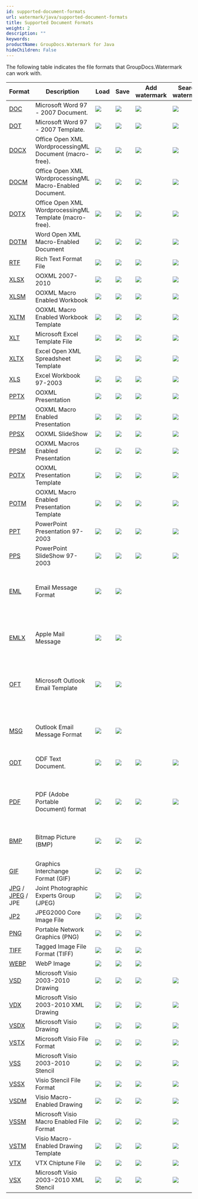 ```yaml
---
id: supported-document-formats
url: watermark/java/supported-document-formats
title: Supported Document Formats
weight: 2
description: ""
keywords: 
productName: GroupDocs.Watermark for Java
hideChildren: False
---
```

The following table indicates the file formats that GroupDocs.Watermark can work with.

| Format | Description | Load | Save | Add watermark | Search watermark | Remove watermark | Remarks |
| --- | --- | --- | --- | --- | --- | --- | --- |
| [DOC](https://wiki.fileformat.com/word-processing/doc) | Microsoft Word 97 - 2007 Document. | ![](https://wiki.lisbon.dynabic.com/download/attachments/29427630/check.png?version=1&modificationDate=1568642401000&api=v2) | ![](https://wiki.lisbon.dynabic.com/download/attachments/29427630/check.png?version=1&modificationDate=1568642401000&api=v2) | ![](https://wiki.lisbon.dynabic.com/download/attachments/29427630/check.png?version=1&modificationDate=1568642401000&api=v2) | ![](https://wiki.lisbon.dynabic.com/download/attachments/29427630/check.png?version=1&modificationDate=1568642401000&api=v2) | ![](https://wiki.lisbon.dynabic.com/download/attachments/29427630/check.png?version=1&modificationDate=1568642401000&api=v2) |   |
| [DOT](https://wiki.fileformat.com/word-processing/dot/) | Microsoft Word 97 - 2007 Template. | ![](https://wiki.lisbon.dynabic.com/download/attachments/29427630/check.png?version=1&modificationDate=1568642401000&api=v2) | ![](https://wiki.lisbon.dynabic.com/download/attachments/29427630/check.png?version=1&modificationDate=1568642401000&api=v2) | ![](https://wiki.lisbon.dynabic.com/download/attachments/29427630/check.png?version=1&modificationDate=1568642401000&api=v2) | ![](https://wiki.lisbon.dynabic.com/download/attachments/29427630/check.png?version=1&modificationDate=1568642401000&api=v2) | ![](https://wiki.lisbon.dynabic.com/download/attachments/29427630/check.png?version=1&modificationDate=1568642401000&api=v2) |   |
| [DOCX](https://wiki.fileformat.com/word-processing/docx/) | Office Open XML WordprocessingML Document (macro-free). | ![](https://wiki.lisbon.dynabic.com/download/attachments/29427630/check.png?version=1&modificationDate=1568642401000&api=v2) | ![](https://wiki.lisbon.dynabic.com/download/attachments/29427630/check.png?version=1&modificationDate=1568642401000&api=v2) | ![](https://wiki.lisbon.dynabic.com/download/attachments/29427630/check.png?version=1&modificationDate=1568642401000&api=v2) | ![](https://wiki.lisbon.dynabic.com/download/attachments/29427630/check.png?version=1&modificationDate=1568642401000&api=v2) | ![](https://wiki.lisbon.dynabic.com/download/attachments/29427630/check.png?version=1&modificationDate=1568642401000&api=v2) |   |
| [DOCM](https://wiki.fileformat.com/word-processing/docm/) | Office Open XML WordprocessingML Macro-Enabled Document. | ![](https://wiki.lisbon.dynabic.com/download/attachments/29427630/check.png?version=1&modificationDate=1568642401000&api=v2) | ![](https://wiki.lisbon.dynabic.com/download/attachments/29427630/check.png?version=1&modificationDate=1568642401000&api=v2) | ![](https://wiki.lisbon.dynabic.com/download/attachments/29427630/check.png?version=1&modificationDate=1568642401000&api=v2) | ![](https://wiki.lisbon.dynabic.com/download/attachments/29427630/check.png?version=1&modificationDate=1568642401000&api=v2) | ![](https://wiki.lisbon.dynabic.com/download/attachments/29427630/check.png?version=1&modificationDate=1568642401000&api=v2) |   |
| [DOTX](https://wiki.fileformat.com/word-processing/dotx/) | Office Open XML WordprocessingML Template (macro-free). | ![](https://wiki.lisbon.dynabic.com/download/attachments/29427630/check.png?version=1&modificationDate=1568642401000&api=v2) | ![](https://wiki.lisbon.dynabic.com/download/attachments/29427630/check.png?version=1&modificationDate=1568642401000&api=v2) | ![](https://wiki.lisbon.dynabic.com/download/attachments/29427630/check.png?version=1&modificationDate=1568642401000&api=v2) | ![](https://wiki.lisbon.dynabic.com/download/attachments/29427630/check.png?version=1&modificationDate=1568642401000&api=v2) | ![](https://wiki.lisbon.dynabic.com/download/attachments/29427630/check.png?version=1&modificationDate=1568642401000&api=v2) |   |
| [DOTM](https://wiki.fileformat.com/word-processing/dotm/) | Word Open XML Macro-Enabled Document  | ![](https://wiki.lisbon.dynabic.com/download/attachments/29427630/check.png?version=1&modificationDate=1568642401000&api=v2) | ![](https://wiki.lisbon.dynabic.com/download/attachments/29427630/check.png?version=1&modificationDate=1568642401000&api=v2) | ![](https://wiki.lisbon.dynabic.com/download/attachments/29427630/check.png?version=1&modificationDate=1568642401000&api=v2) | ![](https://wiki.lisbon.dynabic.com/download/attachments/29427630/check.png?version=1&modificationDate=1568642401000&api=v2) | ![](https://wiki.lisbon.dynabic.com/download/attachments/29427630/check.png?version=1&modificationDate=1568642401000&api=v2) |   |
| [RTF](https://wiki.fileformat.com/word-processing/rtf/) | Rich Text Format File | ![](https://wiki.lisbon.dynabic.com/download/attachments/29427630/check.png?version=1&modificationDate=1568642401000&api=v2) | ![](https://wiki.lisbon.dynabic.com/download/attachments/29427630/check.png?version=1&modificationDate=1568642401000&api=v2) | ![](https://wiki.lisbon.dynabic.com/download/attachments/29427630/check.png?version=1&modificationDate=1568642401000&api=v2) | ![](https://wiki.lisbon.dynabic.com/download/attachments/29427630/check.png?version=1&modificationDate=1568642401000&api=v2) | ![](https://wiki.lisbon.dynabic.com/download/attachments/29427630/check.png?version=1&modificationDate=1568642401000&api=v2) |   |
| [XLSX](https://wiki.fileformat.com/spreadsheet/xlsx/) | OOXML 2007-2010 | ![](https://wiki.lisbon.dynabic.com/download/attachments/29427630/check.png?version=1&modificationDate=1568642401000&api=v2) | ![](https://wiki.lisbon.dynabic.com/download/attachments/29427630/check.png?version=1&modificationDate=1568642401000&api=v2) | ![](https://wiki.lisbon.dynabic.com/download/attachments/29427630/check.png?version=1&modificationDate=1568642401000&api=v2) | ![](https://wiki.lisbon.dynabic.com/download/attachments/29427630/check.png?version=1&modificationDate=1568642401000&api=v2) | ![](https://wiki.lisbon.dynabic.com/download/attachments/29427630/check.png?version=1&modificationDate=1568642401000&api=v2) |   |
| [XLSM](https://wiki.fileformat.com/spreadsheet/xlsm/) | OOXML Macro Enabled Workbook | ![](https://wiki.lisbon.dynabic.com/download/attachments/29427630/check.png?version=1&modificationDate=1568642401000&api=v2) | ![](https://wiki.lisbon.dynabic.com/download/attachments/29427630/check.png?version=1&modificationDate=1568642401000&api=v2) | ![](https://wiki.lisbon.dynabic.com/download/attachments/29427630/check.png?version=1&modificationDate=1568642401000&api=v2) | ![](https://wiki.lisbon.dynabic.com/download/attachments/29427630/check.png?version=1&modificationDate=1568642401000&api=v2) | ![](https://wiki.lisbon.dynabic.com/download/attachments/29427630/check.png?version=1&modificationDate=1568642401000&api=v2) |   |
| [XLTM](https://wiki.fileformat.com/spreadsheet/xltm/) | OOXML Macro Enabled Workbook Template | ![](https://wiki.lisbon.dynabic.com/download/attachments/29427630/check.png?version=1&modificationDate=1568642401000&api=v2) | ![](https://wiki.lisbon.dynabic.com/download/attachments/29427630/check.png?version=1&modificationDate=1568642401000&api=v2) | ![](https://wiki.lisbon.dynabic.com/download/attachments/29427630/check.png?version=1&modificationDate=1568642401000&api=v2) | ![](https://wiki.lisbon.dynabic.com/download/attachments/29427630/check.png?version=1&modificationDate=1568642401000&api=v2) | ![](https://wiki.lisbon.dynabic.com/download/attachments/29427630/check.png?version=1&modificationDate=1568642401000&api=v2) |   |
| [XLT](https://wiki.fileformat.com/spreadsheet/xlt/) | Microsoft Excel Template File | ![](https://wiki.lisbon.dynabic.com/download/attachments/29427630/check.png?version=1&modificationDate=1568642401000&api=v2) | ![](https://wiki.lisbon.dynabic.com/download/attachments/29427630/check.png?version=1&modificationDate=1568642401000&api=v2) | ![](https://wiki.lisbon.dynabic.com/download/attachments/29427630/check.png?version=1&modificationDate=1568642401000&api=v2) | ![](https://wiki.lisbon.dynabic.com/download/attachments/29427630/check.png?version=1&modificationDate=1568642401000&api=v2) | ![](https://wiki.lisbon.dynabic.com/download/attachments/29427630/check.png?version=1&modificationDate=1568642401000&api=v2) |   |
| [XLTX](https://wiki.fileformat.com/spreadsheet/xltx/) | Excel Open XML Spreadsheet Template | ![](https://wiki.lisbon.dynabic.com/download/attachments/29427630/check.png?version=1&modificationDate=1568642401000&api=v2) | ![](https://wiki.lisbon.dynabic.com/download/attachments/29427630/check.png?version=1&modificationDate=1568642401000&api=v2) | ![](https://wiki.lisbon.dynabic.com/download/attachments/29427630/check.png?version=1&modificationDate=1568642401000&api=v2) | ![](https://wiki.lisbon.dynabic.com/download/attachments/29427630/check.png?version=1&modificationDate=1568642401000&api=v2) | ![](https://wiki.lisbon.dynabic.com/download/attachments/29427630/check.png?version=1&modificationDate=1568642401000&api=v2) |   |
| [XLS](https://wiki.fileformat.com/spreadsheet/xls/) | Excel Workbook 97-2003 | ![](https://wiki.lisbon.dynabic.com/download/attachments/29427630/check.png?version=1&modificationDate=1568642401000&api=v2) | ![](https://wiki.lisbon.dynabic.com/download/attachments/29427630/check.png?version=1&modificationDate=1568642401000&api=v2) | ![](https://wiki.lisbon.dynabic.com/download/attachments/29427630/check.png?version=1&modificationDate=1568642401000&api=v2) | ![](https://wiki.lisbon.dynabic.com/download/attachments/29427630/check.png?version=1&modificationDate=1568642401000&api=v2) | ![](https://wiki.lisbon.dynabic.com/download/attachments/29427630/check.png?version=1&modificationDate=1568642401000&api=v2) |   |
| [PPTX](https://wiki.fileformat.com/presentation/pptx/) | OOXML Presentation | ![](https://wiki.lisbon.dynabic.com/download/attachments/29427630/check.png?version=1&modificationDate=1568642401000&api=v2) | ![](https://wiki.lisbon.dynabic.com/download/attachments/29427630/check.png?version=1&modificationDate=1568642401000&api=v2) | ![](https://wiki.lisbon.dynabic.com/download/attachments/29427630/check.png?version=1&modificationDate=1568642401000&api=v2) | ![](https://wiki.lisbon.dynabic.com/download/attachments/29427630/check.png?version=1&modificationDate=1568642401000&api=v2) | ![](https://wiki.lisbon.dynabic.com/download/attachments/29427630/check.png?version=1&modificationDate=1568642401000&api=v2) |   |
| [PPTM](https://wiki.fileformat.com/presentation/pptm/) | OOXML Macro Enabled Presentation | ![](https://wiki.lisbon.dynabic.com/download/attachments/29427630/check.png?version=1&modificationDate=1568642401000&api=v2) | ![](https://wiki.lisbon.dynabic.com/download/attachments/29427630/check.png?version=1&modificationDate=1568642401000&api=v2) | ![](https://wiki.lisbon.dynabic.com/download/attachments/29427630/check.png?version=1&modificationDate=1568642401000&api=v2) | ![](https://wiki.lisbon.dynabic.com/download/attachments/29427630/check.png?version=1&modificationDate=1568642401000&api=v2) | ![](https://wiki.lisbon.dynabic.com/download/attachments/29427630/check.png?version=1&modificationDate=1568642401000&api=v2) |   |
| [PPSX](https://wiki.fileformat.com/presentation/ppsx/) | OOXML SlideShow | ![](https://wiki.lisbon.dynabic.com/download/attachments/29427630/check.png?version=1&modificationDate=1568642401000&api=v2) | ![](https://wiki.lisbon.dynabic.com/download/attachments/29427630/check.png?version=1&modificationDate=1568642401000&api=v2) | ![](https://wiki.lisbon.dynabic.com/download/attachments/29427630/check.png?version=1&modificationDate=1568642401000&api=v2) | ![](https://wiki.lisbon.dynabic.com/download/attachments/29427630/check.png?version=1&modificationDate=1568642401000&api=v2) | ![](https://wiki.lisbon.dynabic.com/download/attachments/29427630/check.png?version=1&modificationDate=1568642401000&api=v2) |   |
| [PPSM](https://wiki.fileformat.com/presentation/ppsm/) | OOXML Macros Enabled Presentation | ![](https://wiki.lisbon.dynabic.com/download/attachments/29427630/check.png?version=1&modificationDate=1568642401000&api=v2) | ![](https://wiki.lisbon.dynabic.com/download/attachments/29427630/check.png?version=1&modificationDate=1568642401000&api=v2) | ![](https://wiki.lisbon.dynabic.com/download/attachments/29427630/check.png?version=1&modificationDate=1568642401000&api=v2) | ![](https://wiki.lisbon.dynabic.com/download/attachments/29427630/check.png?version=1&modificationDate=1568642401000&api=v2) | ![](https://wiki.lisbon.dynabic.com/download/attachments/29427630/check.png?version=1&modificationDate=1568642401000&api=v2) |   |
| [POTX](https://wiki.fileformat.com/presentation/potx/) | OOXML Presentation Template | ![](https://wiki.lisbon.dynabic.com/download/attachments/29427630/check.png?version=1&modificationDate=1568642401000&api=v2) | ![](https://wiki.lisbon.dynabic.com/download/attachments/29427630/check.png?version=1&modificationDate=1568642401000&api=v2) | ![](https://wiki.lisbon.dynabic.com/download/attachments/29427630/check.png?version=1&modificationDate=1568642401000&api=v2) | ![](https://wiki.lisbon.dynabic.com/download/attachments/29427630/check.png?version=1&modificationDate=1568642401000&api=v2) | ![](https://wiki.lisbon.dynabic.com/download/attachments/29427630/check.png?version=1&modificationDate=1568642401000&api=v2) |   |
| [POTM](https://wiki.fileformat.com/presentation/potm/) | OOXML Macro Enabled Presentation Template | ![](https://wiki.lisbon.dynabic.com/download/attachments/29427630/check.png?version=1&modificationDate=1568642401000&api=v2) | ![](https://wiki.lisbon.dynabic.com/download/attachments/29427630/check.png?version=1&modificationDate=1568642401000&api=v2) | ![](https://wiki.lisbon.dynabic.com/download/attachments/29427630/check.png?version=1&modificationDate=1568642401000&api=v2) | ![](https://wiki.lisbon.dynabic.com/download/attachments/29427630/check.png?version=1&modificationDate=1568642401000&api=v2) | ![](https://wiki.lisbon.dynabic.com/download/attachments/29427630/check.png?version=1&modificationDate=1568642401000&api=v2) |   |
| [PPT](https://wiki.fileformat.com/presentation/ppt/) | PowerPoint Presentation 97-2003 | ![](https://wiki.lisbon.dynabic.com/download/attachments/29427630/check.png?version=1&modificationDate=1568642401000&api=v2) | ![](https://wiki.lisbon.dynabic.com/download/attachments/29427630/check.png?version=1&modificationDate=1568642401000&api=v2) | ![](https://wiki.lisbon.dynabic.com/download/attachments/29427630/check.png?version=1&modificationDate=1568642401000&api=v2) | ![](https://wiki.lisbon.dynabic.com/download/attachments/29427630/check.png?version=1&modificationDate=1568642401000&api=v2) | ![](https://wiki.lisbon.dynabic.com/download/attachments/29427630/check.png?version=1&modificationDate=1568642401000&api=v2) |   |
| [PPS](https://wiki.fileformat.com/presentation/pps/) | PowerPoint SlideShow 97-2003 | ![](https://wiki.lisbon.dynabic.com/download/attachments/29427630/check.png?version=1&modificationDate=1568642401000&api=v2) | ![](https://wiki.lisbon.dynabic.com/download/attachments/29427630/check.png?version=1&modificationDate=1568642401000&api=v2) | ![](https://wiki.lisbon.dynabic.com/download/attachments/29427630/check.png?version=1&modificationDate=1568642401000&api=v2) | ![](https://wiki.lisbon.dynabic.com/download/attachments/29427630/check.png?version=1&modificationDate=1568642401000&api=v2) | ![](https://wiki.lisbon.dynabic.com/download/attachments/29427630/check.png?version=1&modificationDate=1568642401000&api=v2) |   |
| [EML](https://wiki.fileformat.com/email/eml/) | Email Message Format | ![](https://wiki.lisbon.dynabic.com/download/attachments/29427630/check.png?version=1&modificationDate=1568642401000&api=v2) | ![](https://wiki.lisbon.dynabic.com/download/attachments/29427630/check.png?version=1&modificationDate=1568642401000&api=v2) |   |   |   | Watermark management is available for attached documents and images. |
| [EMLX](https://wiki.fileformat.com/email/emlx/) | Apple Mail Message | ![](https://wiki.lisbon.dynabic.com/download/attachments/29427630/check.png?version=1&modificationDate=1568642401000&api=v2) | ![](https://wiki.lisbon.dynabic.com/download/attachments/29427630/check.png?version=1&modificationDate=1568642401000&api=v2) |   |   |   | Watermark management is available for attached documents and images. |
| [OFT](https://wiki.fileformat.com/email/oft/) | Microsoft Outlook Email Template | ![](https://wiki.lisbon.dynabic.com/download/attachments/29427630/check.png?version=1&modificationDate=1568642401000&api=v2) | ![](https://wiki.lisbon.dynabic.com/download/attachments/29427630/check.png?version=1&modificationDate=1568642401000&api=v2) |   |   |   | Watermark management is available for attached documents and images. |
| [MSG](https://wiki.fileformat.com/email/msg/) | Outlook Email Message Format | ![](https://wiki.lisbon.dynabic.com/download/attachments/29427630/check.png?version=1&modificationDate=1568642401000&api=v2) | ![](https://wiki.lisbon.dynabic.com/download/attachments/29427630/check.png?version=1&modificationDate=1568642401000&api=v2) |   |   |   | Watermark management is available for attached documents and images. |
| [ODT](https://wiki.fileformat.com/word-processing/odt/) | ODF Text Document. | ![](https://wiki.lisbon.dynabic.com/download/attachments/29427630/check.png?version=1&modificationDate=1568642401000&api=v2) | ![](https://wiki.lisbon.dynabic.com/download/attachments/29427630/check.png?version=1&modificationDate=1568642401000&api=v2) | ![](https://wiki.lisbon.dynabic.com/download/attachments/29427630/check.png?version=1&modificationDate=1568642401000&api=v2) | ![](https://wiki.lisbon.dynabic.com/download/attachments/29427630/check.png?version=1&modificationDate=1568642401000&api=v2) | ![](https://wiki.lisbon.dynabic.com/download/attachments/29427630/check.png?version=1&modificationDate=1568642401000&api=v2) |   |
| [PDF](https://wiki.fileformat.com/view/pdf/) | PDF (Adobe Portable Document) format | ![](https://wiki.lisbon.dynabic.com/download/attachments/29427630/check.png?version=1&modificationDate=1568642401000&api=v2) | ![](https://wiki.lisbon.dynabic.com/download/attachments/29427630/check.png?version=1&modificationDate=1568642401000&api=v2) | ![](https://wiki.lisbon.dynabic.com/download/attachments/29427630/check.png?version=1&modificationDate=1568642401000&api=v2) | ![](https://wiki.lisbon.dynabic.com/download/attachments/29427630/check.png?version=1&modificationDate=1568642401000&api=v2) | ![](https://wiki.lisbon.dynabic.com/download/attachments/29427630/check.png?version=1&modificationDate=1568642401000&api=v2) | Watermark searching and removing is not available for rasterized pages. |
| [BMP](https://wiki.fileformat.com/image/bmp/) | Bitmap Picture (BMP) | ![](https://wiki.lisbon.dynabic.com/download/attachments/29427630/check.png?version=1&modificationDate=1568642401000&api=v2) | ![](https://wiki.lisbon.dynabic.com/download/attachments/29427630/check.png?version=1&modificationDate=1568642401000&api=v2) | ![](https://wiki.lisbon.dynabic.com/download/attachments/29427630/check.png?version=1&modificationDate=1568642401000&api=v2) | 
 |   |   |
| [GIF](https://wiki.fileformat.com/image/gif/) | Graphics Interchange Format (GIF) | ![](https://wiki.lisbon.dynabic.com/download/attachments/29427630/check.png?version=1&modificationDate=1568642401000&api=v2) | ![](https://wiki.lisbon.dynabic.com/download/attachments/29427630/check.png?version=1&modificationDate=1568642401000&api=v2) | ![](https://wiki.lisbon.dynabic.com/download/attachments/29427630/check.png?version=1&modificationDate=1568642401000&api=v2) |   |   |   |
| [JPG](https://wiki.fileformat.com/image/jpeg) / [JPEG](https://wiki.fileformat.com/image/jpeg) / JPE   | Joint Photographic Experts Group (JPEG) | ![](https://wiki.lisbon.dynabic.com/download/attachments/29427630/check.png?version=1&modificationDate=1568642401000&api=v2) | ![](https://wiki.lisbon.dynabic.com/download/attachments/29427630/check.png?version=1&modificationDate=1568642401000&api=v2) | ![](https://wiki.lisbon.dynabic.com/download/attachments/29427630/check.png?version=1&modificationDate=1568642401000&api=v2) |   |   |   |
| [JP2](https://wiki.fileformat.com/image/jp2/) | JPEG2000 Core Image File | ![](https://wiki.lisbon.dynabic.com/download/attachments/29427630/check.png?version=1&modificationDate=1568642401000&api=v2) | ![](https://wiki.lisbon.dynabic.com/download/attachments/29427630/check.png?version=1&modificationDate=1568642401000&api=v2) | ![](https://wiki.lisbon.dynabic.com/download/attachments/29427630/check.png?version=1&modificationDate=1568642401000&api=v2) |   |   |   |
| [PNG](https://wiki.fileformat.com/image/png/) | Portable Network Graphics (PNG) | ![](https://wiki.lisbon.dynabic.com/download/attachments/29427630/check.png?version=1&modificationDate=1568642401000&api=v2) | ![](https://wiki.lisbon.dynabic.com/download/attachments/29427630/check.png?version=1&modificationDate=1568642401000&api=v2) | ![](https://wiki.lisbon.dynabic.com/download/attachments/29427630/check.png?version=1&modificationDate=1568642401000&api=v2) |   |   |   |
| [TIFF](https://wiki.fileformat.com/image/tiff/) | Tagged Image File Format (TIFF) | ![](https://wiki.lisbon.dynabic.com/download/attachments/29427630/check.png?version=1&modificationDate=1568642401000&api=v2) | ![](https://wiki.lisbon.dynabic.com/download/attachments/29427630/check.png?version=1&modificationDate=1568642401000&api=v2) | ![](https://wiki.lisbon.dynabic.com/download/attachments/29427630/check.png?version=1&modificationDate=1568642401000&api=v2) |   |   |   |
| [WEBP](https://wiki.fileformat.com/image/webp/) | WebP Image | ![](https://wiki.lisbon.dynabic.com/download/attachments/29427630/check.png?version=1&modificationDate=1568642401000&api=v2) | ![](https://wiki.lisbon.dynabic.com/download/attachments/29427630/check.png?version=1&modificationDate=1568642401000&api=v2) | ![](https://wiki.lisbon.dynabic.com/download/attachments/29427630/check.png?version=1&modificationDate=1568642401000&api=v2) |   |   |   |
| [VSD](https://wiki.fileformat.com/image/vsd/) | Microsoft Visio 2003-2010 Drawing | ![](https://wiki.lisbon.dynabic.com/download/attachments/29427630/check.png?version=1&modificationDate=1568642401000&api=v2) | ![](https://wiki.lisbon.dynabic.com/download/attachments/29427630/check.png?version=1&modificationDate=1568642401000&api=v2) | ![](https://wiki.lisbon.dynabic.com/download/attachments/29427630/check.png?version=1&modificationDate=1568642401000&api=v2) | ![](https://wiki.lisbon.dynabic.com/download/attachments/29427630/check.png?version=1&modificationDate=1568642401000&api=v2) | ![](https://wiki.lisbon.dynabic.com/download/attachments/29427630/check.png?version=1&modificationDate=1568642401000&api=v2) |   |
| [VDX](https://wiki.fileformat.com/image/vdx/) | Microsoft Visio 2003-2010 XML Drawing | ![](https://wiki.lisbon.dynabic.com/download/attachments/29427630/check.png?version=1&modificationDate=1568642401000&api=v2) | ![](https://wiki.lisbon.dynabic.com/download/attachments/29427630/check.png?version=1&modificationDate=1568642401000&api=v2) | ![](https://wiki.lisbon.dynabic.com/download/attachments/29427630/check.png?version=1&modificationDate=1568642401000&api=v2) | ![](https://wiki.lisbon.dynabic.com/download/attachments/29427630/check.png?version=1&modificationDate=1568642401000&api=v2) | ![](https://wiki.lisbon.dynabic.com/download/attachments/29427630/check.png?version=1&modificationDate=1568642401000&api=v2) |   |
| [VSDX](https://wiki.fileformat.com/image/vsdx/) | Microsoft Visio Drawing | ![](https://wiki.lisbon.dynabic.com/download/attachments/29427630/check.png?version=1&modificationDate=1568642401000&api=v2) | ![](https://wiki.lisbon.dynabic.com/download/attachments/29427630/check.png?version=1&modificationDate=1568642401000&api=v2) | ![](https://wiki.lisbon.dynabic.com/download/attachments/29427630/check.png?version=1&modificationDate=1568642401000&api=v2) | ![](https://wiki.lisbon.dynabic.com/download/attachments/29427630/check.png?version=1&modificationDate=1568642401000&api=v2) | ![](https://wiki.lisbon.dynabic.com/download/attachments/29427630/check.png?version=1&modificationDate=1568642401000&api=v2) |   |
| [VSTX](https://wiki.fileformat.com/image/vstx/) | Microsoft Visio File Format | ![](https://wiki.lisbon.dynabic.com/download/attachments/29427630/check.png?version=1&modificationDate=1568642401000&api=v2) | ![](https://wiki.lisbon.dynabic.com/download/attachments/29427630/check.png?version=1&modificationDate=1568642401000&api=v2) | ![](https://wiki.lisbon.dynabic.com/download/attachments/29427630/check.png?version=1&modificationDate=1568642401000&api=v2) | ![](https://wiki.lisbon.dynabic.com/download/attachments/29427630/check.png?version=1&modificationDate=1568642401000&api=v2) | ![](https://wiki.lisbon.dynabic.com/download/attachments/29427630/check.png?version=1&modificationDate=1568642401000&api=v2) |   |
| [VSS](https://wiki.fileformat.com/image/vss/) | Microsoft Visio 2003-2010 Stencil | ![](https://wiki.lisbon.dynabic.com/download/attachments/29427630/check.png?version=1&modificationDate=1568642401000&api=v2) | ![](https://wiki.lisbon.dynabic.com/download/attachments/29427630/check.png?version=1&modificationDate=1568642401000&api=v2) | ![](https://wiki.lisbon.dynabic.com/download/attachments/29427630/check.png?version=1&modificationDate=1568642401000&api=v2) | ![](https://wiki.lisbon.dynabic.com/download/attachments/29427630/check.png?version=1&modificationDate=1568642401000&api=v2) | ![](https://wiki.lisbon.dynabic.com/download/attachments/29427630/check.png?version=1&modificationDate=1568642401000&api=v2) |   |
| [VSSX](https://wiki.fileformat.com/image/vssx/) | Visio Stencil File Format | ![](https://wiki.lisbon.dynabic.com/download/attachments/29427630/check.png?version=1&modificationDate=1568642401000&api=v2) | ![](https://wiki.lisbon.dynabic.com/download/attachments/29427630/check.png?version=1&modificationDate=1568642401000&api=v2) | ![](https://wiki.lisbon.dynabic.com/download/attachments/29427630/check.png?version=1&modificationDate=1568642401000&api=v2) | ![](https://wiki.lisbon.dynabic.com/download/attachments/29427630/check.png?version=1&modificationDate=1568642401000&api=v2) | ![](https://wiki.lisbon.dynabic.com/download/attachments/29427630/check.png?version=1&modificationDate=1568642401000&api=v2) |   |
| [VSDM](https://wiki.fileformat.com/image/vsdm/) | Visio Macro-Enabled Drawing | ![](https://wiki.lisbon.dynabic.com/download/attachments/29427630/check.png?version=1&modificationDate=1568642401000&api=v2) | ![](https://wiki.lisbon.dynabic.com/download/attachments/29427630/check.png?version=1&modificationDate=1568642401000&api=v2) | ![](https://wiki.lisbon.dynabic.com/download/attachments/29427630/check.png?version=1&modificationDate=1568642401000&api=v2) | ![](https://wiki.lisbon.dynabic.com/download/attachments/29427630/check.png?version=1&modificationDate=1568642401000&api=v2) | ![](https://wiki.lisbon.dynabic.com/download/attachments/29427630/check.png?version=1&modificationDate=1568642401000&api=v2) |   |
| [VSSM](https://wiki.fileformat.com/image/vssm/) | Microsoft Visio Macro Enabled File Format | ![](https://wiki.lisbon.dynabic.com/download/attachments/29427630/check.png?version=1&modificationDate=1568642401000&api=v2) | ![](https://wiki.lisbon.dynabic.com/download/attachments/29427630/check.png?version=1&modificationDate=1568642401000&api=v2) | ![](https://wiki.lisbon.dynabic.com/download/attachments/29427630/check.png?version=1&modificationDate=1568642401000&api=v2) | ![](https://wiki.lisbon.dynabic.com/download/attachments/29427630/check.png?version=1&modificationDate=1568642401000&api=v2) | ![](https://wiki.lisbon.dynabic.com/download/attachments/29427630/check.png?version=1&modificationDate=1568642401000&api=v2) |   |
| [VSTM](https://wiki.fileformat.com/image/vstm/) | Visio Macro-Enabled Drawing Template | ![](https://wiki.lisbon.dynabic.com/download/attachments/29427630/check.png?version=1&modificationDate=1568642401000&api=v2) | ![](https://wiki.lisbon.dynabic.com/download/attachments/29427630/check.png?version=1&modificationDate=1568642401000&api=v2) | ![](https://wiki.lisbon.dynabic.com/download/attachments/29427630/check.png?version=1&modificationDate=1568642401000&api=v2) | ![](https://wiki.lisbon.dynabic.com/download/attachments/29427630/check.png?version=1&modificationDate=1568642401000&api=v2) | ![](https://wiki.lisbon.dynabic.com/download/attachments/29427630/check.png?version=1&modificationDate=1568642401000&api=v2) |   |
| [VTX](https://wiki.fileformat.com/image/vtx/) | VTX Chiptune File | ![](https://wiki.lisbon.dynabic.com/download/attachments/29427630/check.png?version=1&modificationDate=1568642401000&api=v2) | ![](https://wiki.lisbon.dynabic.com/download/attachments/29427630/check.png?version=1&modificationDate=1568642401000&api=v2) | ![](https://wiki.lisbon.dynabic.com/download/attachments/29427630/check.png?version=1&modificationDate=1568642401000&api=v2) | ![](https://wiki.lisbon.dynabic.com/download/attachments/29427630/check.png?version=1&modificationDate=1568642401000&api=v2) | ![](https://wiki.lisbon.dynabic.com/download/attachments/29427630/check.png?version=1&modificationDate=1568642401000&api=v2) |   |
| [VSX](https://wiki.fileformat.com/image/vsx/) | Microsoft Visio 2003-2010 XML Stencil | ![](https://wiki.lisbon.dynabic.com/download/attachments/29427630/check.png?version=1&modificationDate=1568642401000&api=v2) | ![](https://wiki.lisbon.dynabic.com/download/attachments/29427630/check.png?version=1&modificationDate=1568642401000&api=v2) | ![](https://wiki.lisbon.dynabic.com/download/attachments/29427630/check.png?version=1&modificationDate=1568642401000&api=v2) | ![](https://wiki.lisbon.dynabic.com/download/attachments/29427630/check.png?version=1&modificationDate=1568642401000&api=v2) | ![](https://wiki.lisbon.dynabic.com/download/attachments/29427630/check.png?version=1&modificationDate=1568642401000&api=v2) |   |
